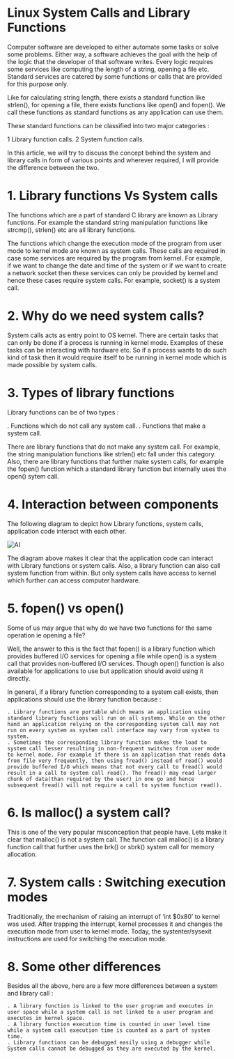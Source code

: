 # Linux System Calls and Library Functions

Computer software are developed to either automate some tasks or solve some problems. Either way, a software achieves the goal with the help of the logic that the developer of that software writes. Every logic requires some services like computing the length of a string, opening a file etc. Standard services are catered by some functions or calls that are provided for this purpose only.

Like for calculating string length, there exists a standard function like strlen(), for opening a file, there exists functions like open() and fopen(). We call these functions as standard functions as any application can use them.

These standard functions can be classified into two major categories :


  1    Library function calls.
  2    System function calls.


In this article, we will try to discuss the concept behind the system and library calls in form of various points and wherever required, I will provide the difference between the two.

# 1. Library functions Vs System calls

The functions which are a part of standard C library are known as Library functions. For example the standard string manipulation functions like strcmp(), strlen() etc are all library functions.

The functions which change the execution mode of the program from user mode to kernel mode are known as system calls. These calls are required in case some services are required by the program from kernel. For example, if we want to change the date and time of the system or if we want to create a network socket then these services can only be provided by kernel and hence these cases require system calls. For example, socket() is a system call.

# 2. Why do we need system calls?

System calls acts as entry point to OS kernel. There are certain tasks that can only be done if a process is running in kernel mode. Examples of these tasks can be interacting with hardware etc. So if a process wants to do such kind of task then it would require itself to be running in kernel mode which is made possible by system calls.


# 3. Types of library functions

Library functions can be of two types :

   . Functions which do not call any system call.
   . Functions that make a system call.

There are library functions that do not make any system call. For example, the string manipulation functions like strlen() etc fall under this category. Also, there are library functions that further make system calls, for example the fopen() function which a standard library function but internally uses the open() sytem call.



# 4. Interaction between components

The following diagram to depict how Library functions, system calls, application code interact with each other.

![AI]()


The diagram above makes it clear that the application code can interact with Library functions or system calls. Also, a library function can also call system function from within. But only system calls have access to kernel which further can access computer hardware.


# 5. fopen() vs open()

Some of us may argue that why do we have two functions for the same operation ie opening a file?

Well, the answer to this is the fact that fopen() is a library function which provides buffered I/O services for opening a file while open() is a system call that provides non-buffered I/O services. Though open() function is also available for applications to use but application should avoid using it directly.

In general, if a library function corresponding to a system call exists, then applications should use the library function because :

    . Library functions are portable which means an application using standard library functions will run on all systems. While on the other hand an application relying on the corresponding system call may not run on every system as system call interface may vary from system to system.
    . Sometimes the corresponding library function makes the load to system call lesser resulting in non-frequent switches from user mode to kernel mode. For example if there is an application that reads data from file very frequently, then using fread() instead of read() would provide buffered I/O which means that not every call to fread() would result in a call to system call read(). The fread() may read larger chunk of data(than required by the user) in one go and hence subsequent fread() will not require a call to system function read().


# 6. Is malloc() a system call?

This is one of the very popular misconception that people have. Lets make it clear that malloc() is not a system call. The function call malloc() is a library function call that further uses the brk() or sbrk() system call for memory allocation.


# 7. System calls : Switching execution modes

Traditionally, the mechanism of raising an interrupt of ‘int $0x80’ to kernel was used. After trapping the interrupt, kernel processes it and changes the execution mode from user to kernel mode. Today, the systenter/sysexit instructions are used for switching the execution mode.


# 8. Some other differences

Besides all the above, here are a few more differences between a system and library call :

    . A library function is linked to the user program and executes in user space while a system call is not linked to a user program and executes in kernel space.
    . A library function execution time is counted in user level time while a system call execution time is counted as a part of system time.
    . Library functions can be debugged easily using a debugger while System calls cannot be debugged as they are executed by the kernel.




